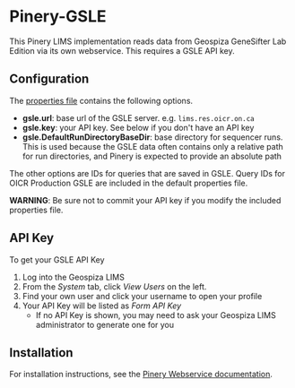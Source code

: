 # Pinery-GSLE

This Pinery LIMS implementation reads data from Geospiza GeneSifter Lab Edition via its own
webservice. This requires a GSLE API key.

## Configuration

The [properties file](src/main/resources/gsle.properties) contains the following options.

* **gsle.url**: base url of the GSLE server. e.g. `lims.res.oicr.on.ca`
* **gsle.key**: your API key. See below if you don't have an API key
* **gsle.DefaultRunDirectoryBaseDir**:  base directory for sequencer runs. This is used because
the GSLE data often contains only a relative path for run directories, and Pinery is expected
to provide an absolute path

The other options are IDs for queries that are saved in GSLE. Query IDs for OICR Production
GSLE are included in the default properties file.

**WARNING**: Be sure not to commit your API key if you modify the included properties file.

## API Key

To get your GSLE API Key

1. Log into the Geospiza LIMS
2. From the *System* tab, click *View Users* on the left.
3. Find your own user and click your username to open your profile
4. Your API Key will be listed as *Form API Key*
   * If no API Key is shown, you may need to ask your Geospiza LIMS administrator to generate
   one for you

## Installation

For installation instructions, see the [Pinery Webservice documentation](../pinery-ws/README.md).
